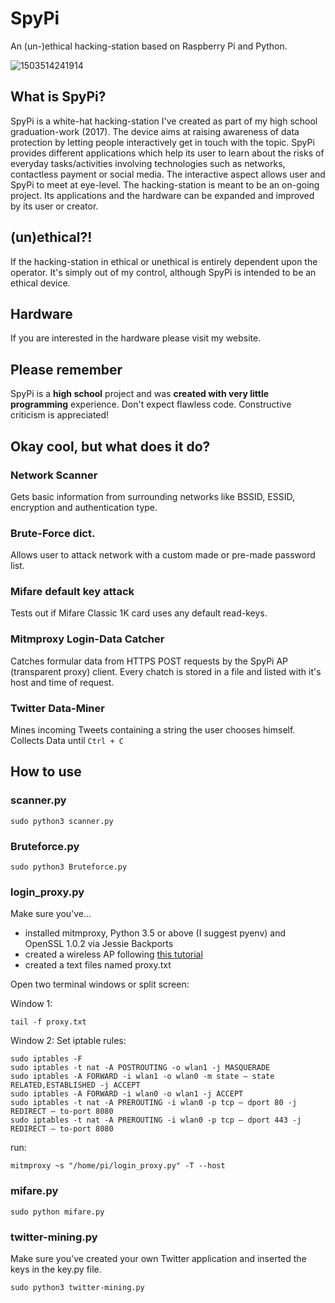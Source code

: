 # SpyPi
An (un-)ethical hacking-station based on Raspberry Pi and Python.

![1503514241914](https://user-images.githubusercontent.com/31287043/29633707-69c2e620-8847-11e7-989a-b9c80488df3d.jpg)

## What is SpyPi?
SpyPi is a white-hat hacking-station I've created as part of my high school graduation-work (2017). The device aims at raising awareness of data protection by letting people interactively get in touch with the topic. SpyPi provides different applications which help its user to learn about the risks of everyday tasks/activities involving technologies such as networks, contactless payment or social media. The interactive aspect allows user and SpyPi to meet at eye-level. The hacking-station is meant to be an on-going project. Its applications and the hardware can be expanded and improved by its user or creator.
## (un)ethical?!
If the hacking-station in ethical or unethical is entirely dependent upon the operator. It's simply out of my control, although SpyPi is intended to be an ethical device.
## Hardware 
If you are interested in the hardware please visit my website.

## Please remember 
SpyPi is a **high school** project and was **created with very little programming** experience. Don't expect flawless code. Constructive criticism is appreciated!

## Okay cool, but what does it do?
### Network Scanner
Gets basic information from surrounding networks like BSSID, ESSID, encryption and authentication type.
### Brute-Force dict.
Allows user to attack network with a custom made or pre-made password list.
### Mifare default key attack
Tests out if Mifare Classic 1K card uses any default read-keys.
### Mitmproxy Login-Data Catcher
Catches formular data from HTTPS POST requests by the SpyPi AP (transparent proxy) client. Every chatch is stored in a file and listed with it's host and time of request.
### Twitter Data-Miner
Mines incoming Tweets containing a string the user chooses himself. Collects Data until ```Ctrl + C```

## How to use
### scanner.py
```
sudo python3 scanner.py
```
### Bruteforce.py
```
sudo python3 Bruteforce.py
```
### login_proxy.py
Make sure you've... 
- installed mitmproxy, Python 3.5 or above (I suggest pyenv) and OpenSSL 1.0.2 via Jessie Backports
- created a wireless AP following [this tutorial](https://learn.adafruit.com/setting-up-a-raspberry-pi-as-a-wifi-access-point/overview) 
- created a text files named proxy.txt

Open two terminal windows or split screen:

Window 1:
```
tail -f proxy.txt
```
Window 2:
Set iptable rules:
```
sudo iptables -F
sudo iptables -t nat -A POSTROUTING -o wlan1 -j MASQUERADE
sudo iptables -A FORWARD -i wlan1 -o wlan0 -m state — state RELATED,ESTABLISHED -j ACCEPT
sudo iptables -A FORWARD -i wlan0 -o wlan1 -j ACCEPT
sudo iptables -t nat -A PREROUTING -i wlan0 -p tcp — dport 80 -j REDIRECT — to-port 8080
sudo iptables -t nat -A PREROUTING -i wlan0 -p tcp — dport 443 -j REDIRECT — to-port 8080
```
run:
```
mitmproxy ~s "/home/pi/login_proxy.py" -T --host
```
### mifare.py
```
sudo python mifare.py
```
### twitter-mining.py
Make sure you've created your own Twitter application and inserted the keys in the key.py file.
```
sudo python3 twitter-mining.py
```
